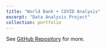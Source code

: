 ```yaml
---
title: "World Bank + COVID Analysis"
excerpt: "Data Analysis Project"
collection: portfolio
---
```


See [GitHub Repository](https://github.com/MGjuraj/worldbank-covid19) for more.
